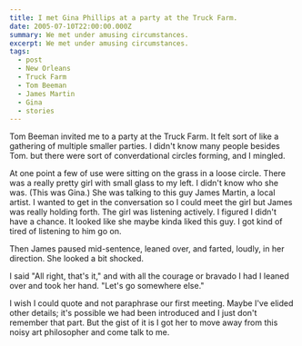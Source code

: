 ```yaml
---
title: I met Gina Phillips at a party at the Truck Farm.
date: 2005-07-10T22:00:00.000Z
summary: We met under amusing circumstances.
excerpt: We met under amusing circumstances.
tags:
  - post
  - New Orleans
  - Truck Farm
  - Tom Beeman
  - James Martin
  - Gina
  - stories
---
```


Tom Beeman invited me to a party at the Truck Farm. It felt sort of like a gathering of multiple smaller parties. I didn't know many people besides Tom. but there were sort of converdational circles forming, and I mingled.

At one point a few of use were sitting on the grass in a loose circle. There was a really pretty girl with small glass to my left. I didn't know who she was. (This was Gina.) She was talking to this guy James Martin, a local artist. I wanted to get in the conversation so I could meet the girl but James was really holding forth. The girl was listening actively. I figured I didn't have a chance. It looked like she maybe kinda liked this guy. I got kind of tired of listening to him go on.

Then James paused mid-sentence, leaned over, and farted, loudly, in her direction. She looked a bit shocked.

I said "All right, that's it," and with all the courage or bravado I had I leaned over and took her hand. "Let's go somewhere else."

I wish I could quote and not paraphrase our first meeting. Maybe I've elided other details; it's possible we had been introduced and I just don't remember that part. But the gist of it is I got her to move away from this noisy art philosopher and come talk to me.
